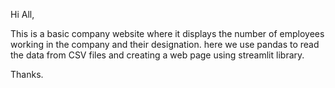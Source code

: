 Hi All,

This is a basic company website where it displays the number of employees working in the company and their designation.
here we use pandas to read the data from CSV files and creating a web page using streamlit library.

Thanks.
